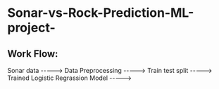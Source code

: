 # Sonar-vs-Rock-Prediction-ML-project-

## Work Flow:

Sonar data -----> Data Preprocessing -----> Train test split -----> Trained Logistic Regrassion Model -----> 
